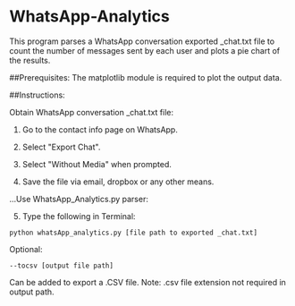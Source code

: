 # WhatsApp-Analytics

This program parses a WhatsApp conversation exported _chat.txt file to count the number of messages sent by each user and plots a pie chart of the results.

##Prerequisites:
The matplotlib module is required to plot the output data.

##Instructions:

Obtain WhatsApp conversation _chat.txt file:

1. Go to the contact info page on WhatsApp.

2. Select "Export Chat".

3. Select "Without Media" when prompted.

4. Save the file via email, dropbox or any other means.

...Use WhatsApp_Analytics.py parser:

5. Type the following in Terminal: 
```
python whatsApp_analytics.py [file path to exported _chat.txt]
```

Optional: 
```
--tocsv [output file path]
```

Can be added to export a .CSV file. 
Note: .csv file extension not required in output path.
